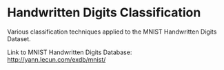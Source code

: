 # Handwritten Digits Classification

Various classification techniques applied to the MNIST Handwritten Digits Dataset.

Link to MNIST Handwritten Digits Database: http://yann.lecun.com/exdb/mnist/
